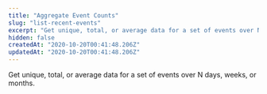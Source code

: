 ```yaml
---
title: "Aggregate Event Counts"
slug: "list-recent-events"
excerpt: "Get unique, total, or average data for a set of events over N days, weeks, or months."
hidden: false
createdAt: "2020-10-20T00:41:48.206Z"
updatedAt: "2020-10-20T00:41:48.206Z"
---
```

Get unique, total, or average data for a set of events over N days, weeks, or months.